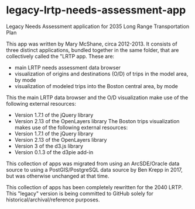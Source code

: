 # legacy-lrtp-needs-assessment-app
Legacy Needs Assessment application for 2035 Long Range Transportation Plan

This app was written by Mary McShane, circa 2012-2013. It consists of three distinct applications, bundled together in the same folder, that are collectively called the "LRTP app. These are:
* main LRTP needs assessment data browser
* visualization of origins and destinations (O/D) of trips in the model area, by mode
* visualization of modeled trips into the Boston central area, by mode

This the main LRTP data browser and the O/D visualization make use of the following external resources:
* Version 1.7.1 of the jQuery library
* Version 2.13 of the OpenLayers library
The Boston trips visualization makes use of the following external resources:
* Version 1.7.1 of the jQuery library
* Version 2.13 of the OpenLayers library
* Version 3 of the d3.js library
* Version 0.1.3 of the d3pie add-in

This collection of apps was migrated from using an ArcSDE/Oracle data source to using a PostGIS/PostgreSQL data source by Ben Krepp in 2017, but was otherwise unchanged at that time. 

This collection of apps has been completely rewritten for the 2040 LRTP. This "legacy" version is being committed to GitHub solely for historical/archival/reference purposes.
